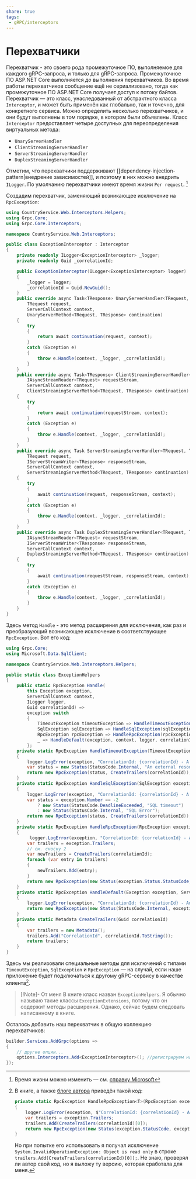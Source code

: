 ```yaml
---
share: true
tags:
 - gRPC/interceptors
---
```

# Перехватчики
Перехватчик - это своего рода промежуточное ПО, выполняемое для каждого gRPC-запроса, и только для gRPC-запроса. Промежуточное ПО ASP.NET Core выполняется *до* выполнения перехватчиков. Во время работы перехватчиков сообщение ещё не сериализовано, тогда как промежуточное ПО ASP.NET Core получает доступ к потоку байтов.
Перехватчик — это класс, унаследованный от абстрактного класса `Interceptor`, и может быть применён как глобально, так и точечно, для конкретного сервиса. Можно определить несколько перехватчиков, и они будут выполнены в том порядке, в котором были объявлены.
Класс `Interceptor` предоставляет четыре доступных для переопределения виртуальных метода:
- `UnaryServerHandler`
- `ClientStreamingServerHandler`
- `ServerStreamingServerHandler`
- `DuplexStreamingServerHandler`

Отметим, что перехватчики поддерживают [[dependency-injection-pattern|внедрение зависимостей]], и поэтому в них можно внедрить `ILogger`. По умолчанию перехватчики имеют время жизни `Per request`. [^1]

Создадим перехватчик, заменяющий возникающее исключение на `RpcException`:
```csharp
using CountryService.Web.Interceptors.Helpers;
using Grpc.Core;
using Grpc.Core.Interceptors;

namespace CountryService.Web.Interceptors;

public class ExceptionInterceptor : Interceptor
{
    private readonly ILogger<ExceptionInterceptor> _logger;
    private readonly Guid _correlationId;

    public ExceptionInterceptor(ILogger<ExceptionInterceptor> logger)
    {
        _logger = logger;
        _correlationId = Guid.NewGuid();
    }
    public override async Task<TResponse> UnaryServerHandler<TRequest, TResponse>(
        TRequest request,
        ServerCallContext context,
        UnaryServerMethod<TRequest, TResponse> continuation)
    {
        try
        {
            return await continuation(request, context);
        }
        catch (Exception e)
        {
            throw e.Handle(context, _logger, _correlationId);
        }
    }
    public override async Task<TResponse> ClientStreamingServerHandler<TRequest, TResponse>(
        IAsyncStreamReader<TRequest> requestStream, 
        ServerCallContext context,
        ClientStreamingServerMethod<TRequest, TResponse> continuation)
    {
        try
        {
            return await continuation(requestStream, context);
        }
        catch (Exception e)
        {
            throw e.Handle(context, _logger, _correlationId);
        }
    }
    public override async Task ServerStreamingServerHandler<TRequest, TResponse>(
        TRequest request, 
        IServerStreamWriter<TResponse> responseStream,
        ServerCallContext context,
        ServerStreamingServerMethod<TRequest, TResponse> continuation)
    {
        try
        {
            await continuation(request, responseStream, context);
        }
        catch (Exception e)
        {
            throw e.Handle(context, _logger, _correlationId);
        }
    }
    public override async Task DuplexStreamingServerHandler<TRequest, TResponse>(
        IAsyncStreamReader<TRequest> requestStream,
        IServerStreamWriter<TResponse> responseStream,
        ServerCallContext context,
        DuplexStreamingServerMethod<TRequest, TResponse> continuation)
    {
        try
        {
            await continuation(requestStream, responseStream, context);
        }
        catch (Exception e)
        {
            throw e.Handle(context, _logger, _correlationId);
        }
    }
}
```
Здесь метод `Handle` - это метод расширения для исключения, как раз и преобразующий возникающее исключение в соответствующее `RpcException`. Вот его код:
```csharp
using Grpc.Core;
using Microsoft.Data.SqlClient;

namespace CountryService.Web.Interceptors.Helpers;

public static class ExceptionHelpers
{
    public static RpcException Handle(
        this Exception exception,
        ServerCallContext context,
        ILogger logger,
        Guid correlationId) =>
        exception switch
        {
            TimeoutException timeoutException => HandleTimeoutException(timeoutException, context, logger, correlationId),
            SqlException sqlException => HandleSqlException(sqlException, context, logger, correlationId),
            RpcException rpcException => HandleRpcException(rpcException, context, logger, correlationId),
            _ => HandleDefault(exception, context, logger, correlationId)
        };
    private static RpcException HandleTimeoutException(TimeoutException exception, ServerCallContext context, ILogger logger, Guid correlationId)
    {
        logger.LogError(exception, "CorrelationId: {correlationId} - A timeout occurred", correlationId);
        var status = new Status(StatusCode.Internal, "An external resource did not answer within the time limit");
        return new RpcException(status, CreateTrailers(correlationId));
    }
    private static RpcException HandleSqlException(SqlException exception, ServerCallContext context, ILogger logger, Guid correlationId)
    {
        logger.LogError(exception, "CorrelationId: {correlationId} - A timeout occurred", correlationId);
        var status = exception.Number == -2
            ? new Status(StatusCode.DeadlineExceeded, "SQL timeout")
            : new Status(StatusCode.Internal, "SQL Error");
        return new RpcException(status, CreateTrailers(correlationId));
    }
    private static RpcException HandleRpcException(RpcException exception, ServerCallContext context, ILogger logger, Guid correlationId)
    {
         logger.LogError(exception, "CorrelationId: {correlationId} - An error occurred", correlationId);
        var trailers = exception.Trailers;
        // см. сноску 2
        var newTrailers = CreateTrailers(correlationId);
        foreach (var entry in trailers)
        {
            newTrailers.Add(entry);
        }
        return new RpcException(new Status(exception.Status.StatusCode, exception.Status.Detail), newTrailers);
    }
    private static RpcException HandleDefault(Exception exception, ServerCallContext context, ILogger logger, Guid correlationId)
    {
        logger.LogError(exception, "CorrelationId: {correlationId} - An error occurred", correlationId);
        return new RpcException(new Status(StatusCode.Internal, exception.Message), CreateTrailers(correlationId));
    }
    private static Metadata CreateTrailers(Guid correlationId)
    {
        var trailers = new Metadata();
        trailers.Add("CorrelationId", correlationId.ToString());
        return trailers;
    }
}
```
Здесь мы реализовали специальные методы для исключений с типами `TimeoutException`, `SqlException` и `RpcException` — на случай, если наше приложение будет подключаться к другому gRPC-сервису в качестве клиента[^2].
> [!Note]- От меня
> В книге класс назван `ExceptionHelpers`. Я обычно называю такие классы `ExceptionExtensions`, потому что он содержит методы расширения. Однако, сейчас будем следовать написанному в книге.

Осталось добавить наш перехватчик в общую коллекцию перехватчиков:
```csharp
builder.Services.AddGrpc(options =>
{
	// другие опции...
    options.Interceptors.Add<ExceptionInterceptor>(); //регистрируем наш перехватчик
});
```

[^1]: Время жизни можно изменить — см. [справку Microsoft](https://learn.microsoft.com/en-us/aspnet/core/grpc/interceptors?view=aspnetcore-6.0)
[^2]:	В книге, а также  [блоге автора](https://anthonygiretti.com/2022/08/28/asp-net-core-6-handling-grpc-exception-correctly-server-side/) приведён такой код:
	```csharp
	private static RpcException HandleRpcException<T>(RpcException exception, ILogger<T> logger, Guid correlationId)
	{
		logger.LogError(exception, $"CorrelationId: {correlationId} - An error occurred");
		var trailers = exception.Trailers;
		trailers.Add(CreateTrailers(correlationId)[0]);
		return new RpcException(new Status(exception.StatusCode, exception.Message), trailers);
	}
	```
	Но при попытке его использовать я получал исключение `System.InvalidOperationException: Object is read only` в строке `trailers.Add(CreateTrailers(correlationId)[0]);`. Не знаю, проверял ли автор свой код, но я выложу ту версию, которая сработала для меня.
